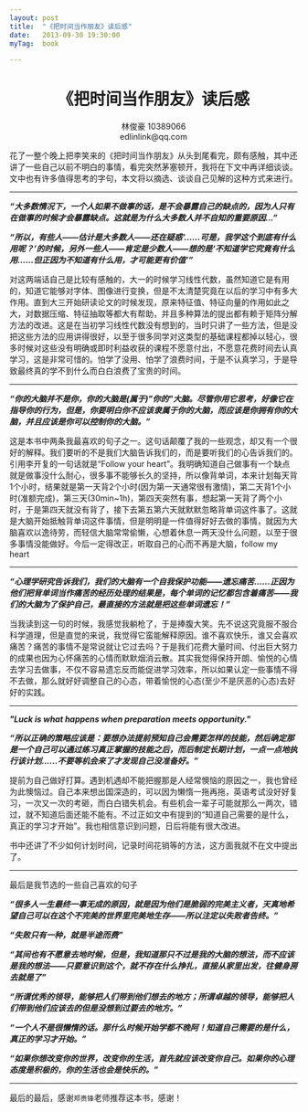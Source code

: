 ```yaml
---
layout: post
title:  "《把时间当作朋友》读后感"
date:   2013-09-30 19:30:00
myTag:	book	

---
```



# <center> 《把时间当作朋友》读后感 </center>
<center> 林俊豪 10389066 </center>
<center> edlinlink@qq.com </center>

花了一整个晚上把李笑来的《把时间当作朋友》从头到尾看完，颇有感触，其中还讲了一些自己以前不明白的事情，看完突然茅塞顿开，我将在下文中再详细谈谈。文中也有许多值得思考的字句，本文将以摘选、谈谈自己见解的这种方式来进行。

--------------------------------------------------------------

***“大多数情况下，一个人如果不做事的话，是不会暴露自己的缺点的，因为人只有在做事的时候才会暴露缺点。这就是为什么大多数人并不自知的重要原因...”***

***“所以，有些人——估计是大多数人——还在疑惑‘......可是，我学这个到底有什么用呢？’的时候，另外一些人——肯定是少数人——想的是‘不知道学它究竟有什么用......但正因为不知道有什么用，才可能更有价值’”***

对这两端话自己是比较有感触的，大一的时候学习线性代数，虽然知道它是有用的，知道它能够对字体、图像进行变换，但是不太清楚究竟在以后的学习中有多大作用。直到大三开始研读论文的时候发现，原来特征值、特征向量的作用如此之大，对数据压缩、特征抽取等都大有帮助，并且多种算法的提出都有赖于矩阵分解方法的改进。这是在当初学习线性代数没有想到的，当时只讲了一些方法，但是没把这些方法的应用讲得很好，以至于很多同学对这类型的基础课程都掉以轻心，很多时候对这些没有明确或即时利益收获的课程不愿意付出，不愿意花费时间去认真学习，这是非常可惜的。怕学了没用、怕学了浪费时间，于是不认真学习，于是导致最终真的学不到什么而白白浪费了宝贵的时间。

--------------------------------------------------------------

***“你的大脑并不是你，你的大脑是(属于)"你的"大脑。尽管你用它思考，好像它在指导你的行为，但是，你要明白你不应该隶属于你的大脑，而应该是你拥有你的大脑，并且应该是你可以控制你的大脑。”***

这是本书中两条我最喜欢的句子之一。这句话颠覆了我的一些观念，却又有一个很好的解释。我们要听的不是我们大脑告诉我们的，而是要听我们的心告诉我们的。引用李开复的一句话就是“Follow your heart”。我明确知道自己做事有一个缺点就是做事没什么耐心，很多事不能够长久的坚持，所以像背单词，本来计划每天背1个小时，结果就是第一天背2个小时(因为第一天通常很有激情)，第二天背1个小时(准额完成)，第三天(30min~1h)，第四天突然有事，想起第一天背了两个小时，于是第四天就没有背了，接下去第五第六天就默默忽略背单词这件事了。这就是大脑开始抵触背单词这件事情，但是明明是一件值得好好去做的事情，就因为大脑喜欢以逸待劳，而轻信大脑常常偷懒，心想着休息一两天没什么问题，以至于很多事情没能做好。今后一定得改正，听取自己的心而不再是大脑，follow my heart

--------------------------------------------------------------

***“心理学研究告诉我们，我们的大脑有一个自我保护功能——遗忘痛苦......正因为他们把背单词当作痛苦的经历处理的结果是，每个单词的记忆都包含着痛苦——我们的大脑为了保护自己，最直接的方法就是把这些单词遗忘！”***

当我读到这一句的时候，我感觉我躺枪了，于是捧腹大笑。先不说这究竟服不服合科学道理，但是直觉的来说，我觉得它蛮能解释原因。谁不喜欢快乐，谁又会喜欢痛苦？痛苦的事情不是常说就让它过去吗？于是我们花费大量时间、付出巨大努力的成果也因为心怀痛苦的心情而默默烟消云散。其实我觉得保持开朗、愉悦的心情去学习去做事，不仅不容易遗忘反而能促进学习效率，所以如果认定一些事情不得不去做，那么就好好调整自己的心态，带着愉悦的心态(至少不是厌恶的心态)去好好的实践。

------------------------------------------------------------------

***"Luck is what happens when preparation meets opportunity."***

***“所以正确的策略应该是：要想办法提前预知自己会需要怎样的技能，然后确定那是一个自己可以通过练习真正掌握的技能之后，而后制定长期计划，一点一点地执行该计划......不要等机会来了才发现自己没准备好。”***

提前为自己做好打算。遇到机遇却不能把握那是人经常懊恼的原因之一，我也曾经为此懊恼过。自己本来想出国深造的，可以因为懒惰一拖再拖，英语考试没好好复习，一次又一次的考砸，而白白错失机会。有些机会一辈子可能就那么一两次，错过，就不知道后面还能不能有。不过正如文中有提到的“知道自己需要的是什么， 真正的学习才开始”。我也相信意识到问题，日后将能有很大改进。  


书中还讲了不少如何计划时间，记录时间花销等的方法，这方面我就不在文中提出了。

----------------------------------------------------------------

最后是我节选的一些自己喜欢的句子

***“很多人一生最终一事无成的原因，就是因为他们是脆弱的完美主义者，天真地希望自己可以在这个不完美的世界里完美地生存——所以注定以失败者告终。”***

***“失败只有一种，就是半途而费”***

***“其间也有不愿意去地时候，但是，我知道那只不过是我的大脑的想法，而不应该是我的想法——只要意识到这个，就不存在什么挣扎，直接从家里出发，往健身房去就是了”***

***“所谓优秀的领导，能够把人们带到他们想去的地方；所谓卓越的领导，能够把人们带到他们应该去的但是没想到过要去的地方。”***

***“一个人不是很懒惰的话。那什么时候开始学都不晚阿！知道自己需要的是什么，真正的学习才开始。”***

***“如果你想改变你的世界，改变你的生活，首先就应该改变你自己。如果你的心理态度是积极的，你的生活也会是快乐的。”***

------------------------------------------------------------------

最后的最后，感谢`郑贵锋`老师推荐这本书，感谢！


